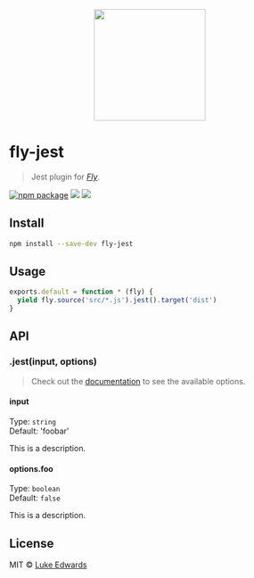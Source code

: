<div align="center">
  <a href="http://github.com/flyjs/fly">
    <img width=200px  src="https://cloud.githubusercontent.com/assets/8317250/8733685/0be81080-2c40-11e5-98d2-c634f076ccd7.png">
  </a>
</div>

# fly-jest

> Jest plugin for _[Fly](https://github.com/flyjs/fly)_.

[![npm package][npm-ver-link]][releases]
[![][dl-badge]][npm-pkg-link]
[![][travis-badge]][travis-link]

## Install

```sh
npm install --save-dev fly-jest
```

## Usage


```js
exports.default = function * (fly) {
  yield fly.source('src/*.js').jest().target('dist')
}
```

## API

### .jest(input, options)

> Check out the [documentation](PLUGIN_DOCUMENTATION) to see the available options.

#### input

Type: `string`<br>
Default: 'foobar'

This is a description.

#### options.foo

Type: `boolean`<br>
Default: `false`

This is a description.


## License

MIT © [Luke Edwards](https://lukeed.com)

[releases]:     https://github.com/lukeed/fly-jest/releases
[npm-pkg-link]: https://www.npmjs.org/package/fly-jest
[npm-ver-link]: https://img.shields.io/npm/v/fly-jest.svg?style=flat-square
[dl-badge]:     http://img.shields.io/npm/dm/fly-jest.svg?style=flat-square
[travis-link]:  https://travis-ci.org/lukeed/fly-jest
[travis-badge]: http://img.shields.io/travis/lukeed/fly-jest.svg?style=flat-square
